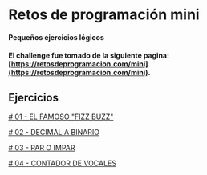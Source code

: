 # Retos de programación mini

#### Pequeños ejercicios lógicos
#### El challenge fue tomado de la siguiente pagina: [https://retosdeprogramacion.com/mini](https://retosdeprogramacion.com/mini).

## Ejercicios
[# 01 - EL FAMOSO "FIZZ BUZZ"](https://github.com/gugliio/retos-de-programacion-mini/commit/17700cb14749a3d9f8dc0a0a94693d02103189d3)

[# 02 - DECIMAL A BINARIO](https://github.com/gugliio/retos-de-programacion-mini/commit/b3745223b1601bfc42a64acc6adfda33c1fcd8d7)

[# 03 - PAR O IMPAR](https://github.com/gugliio/retos-de-programacion-mini/commit/58a2c8f630a1713d1f363708c9e908c86e197a75)

[# 04 - CONTADOR DE VOCALES](https://github.com/gugliio/retos-de-programacion-mini/commit/a8536ea1cd9300ec90a580bbb285f157362c928c)